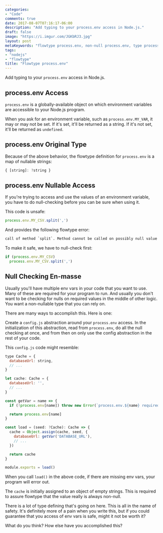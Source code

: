 ```yaml
---
categories:
- "Code"
comments: true
date: 2017-08-07T07:16:17-06:00
description: "Add typing to your process.env access in Node.js."
draft: false
image: "https://i.imgur.com/JGKbRJ3.jpg"
layout: post
metaKeywords: "flowtype process.env, non-null process.env, type process.env as string"
tags:
- "nodejs"
- "flowtype"
title: "Flowtype process.env"
---
```


Add typing to your `process.env` access in Node.js.

<!--more-->

## process.env Access

`process.env` is a globally-available object on which environment variables are accessible to your Node.js program. 

When you ask for an environment variable, such as `process.env.MY_VAR`, it may or may not be set.  If it's set, it'll be returned as a string.  If it's not set, it'll be returned as `undefined`.

## process.env Original Type

Because of the above behavior, the flowtype definition for `process.env` is a map of nullable strings:

```js
{ [string]: ?string }
```

## process.env Nullable Access

If you're trying to access and use the values of an environment variable, you have to do null-checking before you can be sure when using it.

This code is unsafe:

```js
process.env.MY_CSV.split(',')
```

And provides the following flowtype error:

```txt
call of method `split`. Method cannot be called on possibly null value
```

To make it safe, we have to null-check first:

```js
if (process.env.MY_CSV)
  process.env.MY_CSV.split(',')
```

## Null Checking En-masse

Usually you'll have multiple env vars in your code that you want to use.  Many of these are required for your program to run. And usually you don't want to be checking for nulls on required values in the middle of other logic.  You want a non-nullable type that you can rely on.

There are many ways to accomplish this.  Here is one:

Create a `config.js` abstraction around your `process.env` access.  In the initialization of this abstraction, read from `process.env`, do all the null checking at once, and from then on only use the config abstraction in the rest of your code.

This `config.js` code might resemble:

```js
type Cache = {
  databaseUrl: string,
  // ...
}

let cache: Cache = {
  databaseUrl: '',
  // ...
}

const getVar = name => {
  if (!process.env[name]) throw new Error(`process.env.${name} required`)

  return process.env[name]
}

const load = (seed: ?Cache): Cache => {
  cache = Object.assign(cache, seed, {
    databaseUrl: getVar('DATABASE_URL'),
    // ...
  })

  return cache
}

module.exports = load()

```

When you call `load()` in the above code, if there are missing env vars, your program will error out.

The `cache` is initially assigned to an object of empty strings.  This is required to assure flowtype that the value really is always non-null.

There is a lot of type defining that's going on here.  This is all in the name of safety.  It's definitely more of a pain when you write this, but if you could guarantee that you access of env vars is safe, might it not be worth it?

What do you think?  How else have you accomplished this?


